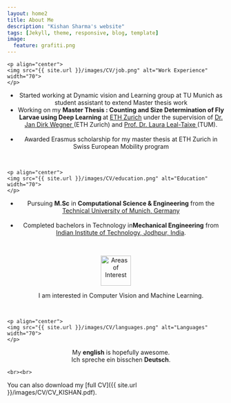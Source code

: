 ```yaml
---
layout: home2
title: About Me
description: "Kishan Sharma's website"
tags: [Jekyll, theme, responsive, blog, template]
image:
  feature: grafiti.png
---
```


<section>

    <p align="center">
    <img src="{{ site.url }}/images/CV/job.png" alt="Work Experience"  width="70">
    </p>
  <div style="text-align:center"><ul>
  <li> Started working at Dynamic vision and Learning group at TU Munich as student assistant to extend Master thesis work </li> 
  <li> Working on my <strong>Master Thesis : Counting and Size Determination of Fly Larvae using Deep Learning  </strong> at <a href="https://www.ethz.ch/en.html" target="_blank">ETH Zurich</a> under the supervision of <a href="http://www.prs.igp.ethz.ch/content/specialinterest/baug/institute-igp/photogrammetry-and-remote-sensing/en/group/people/person-detail.html?persid=186562" target="_blank"> Dr. Jan Dirk Wegner </a>
(ETH Zurich) and  <a href="https://dvl.in.tum.de/team/lealtaixe/" target="_blank">Prof. Dr. Laura Leal-Taixe </a>(TUM). </li>
  <br>
  <li>Awarded Erasmus scholarship for my master thesis at ETH Zurich in Swiss European Mobility program</li> 
  </ul></div>
  <br>

  
    <p align="center">
    <img src="{{ site.url }}/images/CV/education.png" alt="Education" width="70">
    </p>
  <div style="text-align:center"><ul>
  <li>Pursuing <strong>M.Sc</strong> in <strong>Computational Science & Engineering</strong> from the <a href="http://www.tum.de"> Technical University of Munich, Germany</a> </li>
  <br>
  <li>Completed bachelors in Technology in<strong>Mechanical Engineering</strong> from <a href="http://www.iitj.ac.in">Indian Institute of Technology, Jodhpur, India</a>.</li> 
 
</ul> </div>

<br>

  <p align="center">
    <img src="{{ site.url }}/images/CV/pencil.png" alt="Areas of Interest" width="70">
    </p>
  <div style="text-align:center"><ul>I am interested in Computer Vision and Machine Learning.
</ul> </div>


  <br>
  
    <p align="center">
    <img src="{{ site.url }}/images/CV/languages.png" alt="Languages" width="70">
    </p>
  <div style="text-align:center"><ul>
My <strong>english</strong> is hopefully awesome.
 <br>
Ich spreche ein bisschen <strong>Deutsch</strong>.
</ul> </div>

    
    <br><br>
</section>
 You can also download my [full CV]({{ site.url }}/images/CV/CV_KISHAN.pdf).

